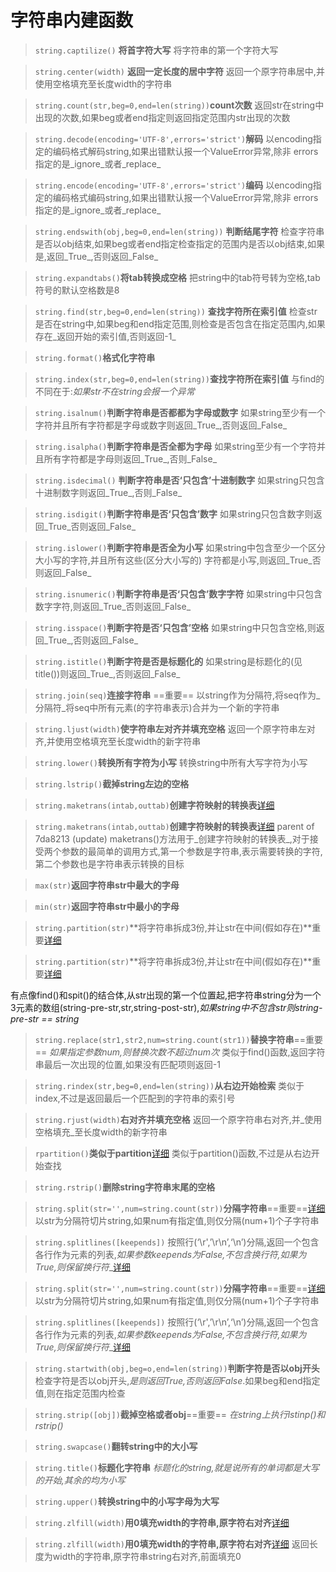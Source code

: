 
# 字符串内建函数

> `string.captilize()` **将首字符大写** 
将字符串的第一个字符大写

> `string.center(width)`  **返回一定长度的居中字符**
返回一个原字符串居中,并使用空格填充至长度width的字符串

> `string.count(str,beg=0,end=len(string))`**count次数**
返回str在string中出现的次数,如果beg或者end指定则返回指定范围内str出现的次数

> `string.decode(encoding='UTF-8',errors='strict')`**解码**
以encoding指定的编码格式解码string,如果出错默认报一个ValueError异常,除非
errors指定的是_ignore_或者_replace_

> `string.encode(encoding='UTF-8',errors='strict')`**编码**
以encoding指定的编码格式编码string,如果出错默认报一个ValueError异常,除非
errors指定的是_ignore_或者_replace_

> `string.endswith(obj,beg=0,end=len(string))` **判断结尾字符**
检查字符串是否以obj结束,如果beg或者end指定检查指定的范围内是否以obj结束,如果是,返回_True_,否则返回_False_

> `string.expandtabs()`**将tab转换成空格**
把string中的tab符号转为空格,tab符号的默认空格数是8

> `string.find(str,beg=0,end=len(string))` **查找字符所在索引值**
检查str是否在string中,如果beg和end指定范围,则检查是否包含在指定范围内,如果存在_返回开始的索引值,否则返回-1_

> `string.format()`**格式化字符串**

> `string.index(str,beg=0,end=len(string))`**查找字符所在索引值**
与find的不同在于:_如果str不在string会报一个异常_

> `string.isalnum()`**判断字符串是否都都为字母或数字**
如果string至少有一个字符并且所有字符都是字母或数字则返回_True_,否则返回_False_

> `string.isalpha()`**判断字符串是否全都为字母**
如果string至少有一个字符并且所有字符都是字母则返回_True_,否则_False_

> `string.isdecimal()` **判断字符串是否‘只包含’十进制数字**
如果string只包含十进制数字则返回_True_,否则_False_

> `string.isdigit()`**判断字符串是否‘只包含’数字**
如果string只包含数字则返回_True_否则返回_False_

> `string.islower()`**判断字符串是否全为小写**
如果string中包含至少一个区分大小写的字符,并且所有这些(区分大小写的)
字符都是小写,则返回_True_否则返回_False_

> `string.isnumeric()`**判断字符串是否‘只包含’数字字符**
如果string中只包含数字字符,则返回_True_否则返回_False_

> `string.isspace()`**判断字符是否‘只包含’空格**
如果string中只包含空格,则返回_True_,否则返回_False_

> `string.istitle()`**判断字符是否是标题化的**
如果string是标题化的(见title())则返回_True_,否则返回_False_

> `string.join(seq)`**连接字符串** ==重要==
以string作为分隔符,将seq作为_分隔符_将seq中所有元素(的字符串表示)合并为一个新的字符串

> `string.ljust(width)`**使字符串左对齐并填充空格**
返回一个原字符串左对齐,并使用空格填充至长度width的新字符串

> `string.lower()`**转换所有字符为小写**
转换string中所有大写字符为小写

> `string.lstrip()`**截掉string左边的空格**

> `string.maketrans(intab,outtab)`**创建字符映射的转换表**[详细](函数/maketrans.md)

> `string.maketrans(intab,outtab)`**创建字符映射的转换表**[详细](\函数\maketrans.md)
> parent of 7da8213 (update)
maketrans()方法用于_创建字符映射的转换表_,对于接受两个参数的最简单的调用方式,第一个参数是字符串,表示需要转换的字符,第二个参数也是字符串表示转换的目标

> `max(str)`**返回字符串str中最大的字母**

> `min(str)`**返回字符串str中最小的字母**

> `string.partition(str)`**将字符串拆成3份,并让str在中间(假如存在)**重要[详细](函数/partition.md)

> `string.partition(str)`**将字符串拆成3份,并让str在中间(假如存在)**重要[详细](\函数\partition.md)

有点像find()和spit()的结合体,从str出现的第一个位置起,把字符串string分为一个3元素的数组(string-pre-str,str,string-post-str),_如果string中不包含str则string-pre-str == string_

> `string.replace(str1,str2,num=string.count(str1))`**替换字符串**==重要==
_如果指定参数num,则替换次数不超过num次_
类似于find()函数,返回字符串最后一次出现的位置,如果没有匹配项则返回-1

> `string.rindex(str,beg=0,end=len(string))`**从右边开始检索**
类似于index,不过是返回最后一个匹配到的字符串的索引号

> `string.rjust(width)`**右对齐并填充空格**
 返回一个原字符串右对齐,并_使用空格填充_至长度width的新字符串

> `rpartition()`**类似于partition**[详细](\函数\partition.md)
类似于partition()函数,不过是从右边开始查找

> `string.rstrip()`**删除string字符串末尾的空格**


> `string.split(str='',num=string.count(str))`**分隔字符串**==重要==[详细](函数/split.md)
以str为分隔符切片string,如果num有指定值,则仅分隔(num+1)个子字符串

> `string.splitlines([keepends])`
按照行(‘\r',’\r\n’,‘\n’)分隔,返回一个包含各行作为元素的列表,_如果参数keepends为False,不包含换行符,如果为True,则保留换行符__[详细](函数/splitlines.md)

> `string.split(str='',num=string.count(str))`**分隔字符串**==重要==[详细](\函数\split.md)
以str为分隔符切片string,如果num有指定值,则仅分隔(num+1)个子字符串

> `string.splitlines([keepends])`
按照行(‘\r',’\r\n’,‘\n’)分隔,返回一个包含各行作为元素的列表,_如果参数keepends为False,不包含换行符,如果为True,则保留换行符__[详细](\函数\splitlines.md)

> `string.startwith(obj,beg=o,end=len(string))`**判断字符是否以obj开头**
检查字符是否以obj开头,_是则返回True,否则返回False_.如果beg和end指定值,则在指定范围内检查

> `string.strip([obj])`**截掉空格或者obj**==重要==
_在string上执行lstinp()和rstrip()_

> `string.swapcase()`**翻转string中的大小写**

> `string.title()`**标题化字符串**
_标题化的string,就是说所有的单词都是大写的开始,其余的均为小写_

> `string.upper()`**转换string中的小写字母为大写**

> `string.zlfill(width)`**用0填充width的字符串,原字符右对齐**[详细](函数/zfill.md)

> `string.zlfill(width)`**用0填充width的字符串,原字符右对齐**[详细](\函数\zfill.md)
返回长度为width的字符串,原字符串string右对齐,前面填充0

